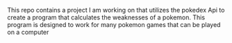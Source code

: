 This repo contains a project I am working on that utilizes the pokedex Api to create a program that calculates the weaknesses of a pokemon.
This program is designed to work for many pokemon games that can be played on a computer
